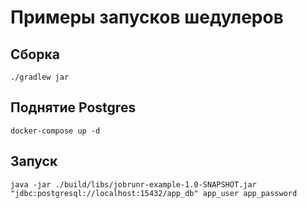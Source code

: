 # Примеры запусков шедулеров

## Сборка
```
./gradlew jar
```

## Поднятие Postgres
```
docker-compose up -d
```

## Запуск
```
java -jar ./build/libs/jobrunr-example-1.0-SNAPSHOT.jar "jdbc:postgresql://localhost:15432/app_db" app_user app_password
```